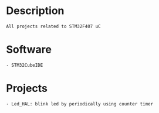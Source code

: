# Description
    All projects related to STM32F407 uC

# Software
    - STM32CubeIDE

# Projects
    - Led_HAL: blink led by periodically using counter timer
